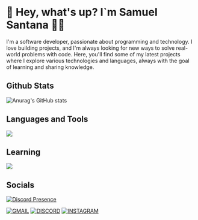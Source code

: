 # 👋 Hey, what's up? I`m Samuel Santana 👨‍💻

I'm a software developer, passionate about programming and technology. I love building projects, and I'm always looking for new ways to solve real-world problems with code. Here, you'll find some of my latest projects where I explore various technologies and languages, always with the goal of learning and sharing knowledge.

## Github Stats
![Anurag's GitHub stats](https://github-readme-stats.vercel.app/api?username=samuelsnnt&show_icons=true&theme=blue_navy)

## Languages and Tools

<img src="https://skillicons.dev/icons?i=html,css,js,nodejs,mongodb,express" />

## Learning

<img src="https://skillicons.dev/icons?i=firebase,nest,typescript" />

## Socials
[![Discord Presence](https://lanyard.cnrad.dev/api/856645085889167411)](https://discord.com/users/856645085889167411)

[![GMAIL](https://skillicons.dev/icons?i=gmail)](mailto:sionff4@gmail.com)
[![DISCORD](https://skillicons.dev/icons?i=discord)](https://discord.com/users/856645085889167411)
[![INSTAGRAM](https://skillicons.dev/icons?i=instagram)](https://www.instagram.com/doossrs)
